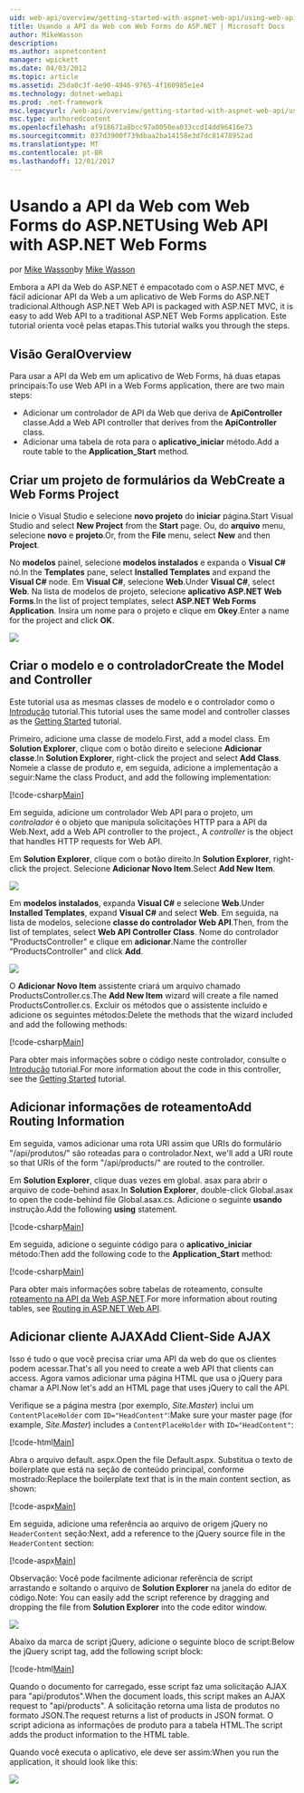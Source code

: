 ```yaml
---
uid: web-api/overview/getting-started-with-aspnet-web-api/using-web-api-with-aspnet-web-forms
title: Usando a API da Web com Web Forms do ASP.NET | Microsoft Docs
author: MikeWasson
description: 
ms.author: aspnetcontent
manager: wpickett
ms.date: 04/03/2012
ms.topic: article
ms.assetid: 25da8c3f-4e90-4946-9765-4f160985e1e4
ms.technology: dotnet-webapi
ms.prod: .net-framework
msc.legacyurl: /web-api/overview/getting-started-with-aspnet-web-api/using-web-api-with-aspnet-web-forms
msc.type: authoredcontent
ms.openlocfilehash: af918671a8bcc97a0050ea033ccd14dd96416e73
ms.sourcegitcommit: 037d3900f739dbaa2ba14158e3d7dc81478952ad
ms.translationtype: MT
ms.contentlocale: pt-BR
ms.lasthandoff: 12/01/2017
---
```

<a name="using-web-api-with-aspnet-web-forms"></a><span data-ttu-id="18256-102">Usando a API da Web com Web Forms do ASP.NET</span><span class="sxs-lookup"><span data-stu-id="18256-102">Using Web API with ASP.NET Web Forms</span></span>
====================
<span data-ttu-id="18256-103">por [Mike Wasson](https://github.com/MikeWasson)</span><span class="sxs-lookup"><span data-stu-id="18256-103">by [Mike Wasson](https://github.com/MikeWasson)</span></span>

<span data-ttu-id="18256-104">Embora a API da Web do ASP.NET é empacotado com o ASP.NET MVC, é fácil adicionar API da Web a um aplicativo de Web Forms do ASP.NET tradicional.</span><span class="sxs-lookup"><span data-stu-id="18256-104">Although ASP.NET Web API is packaged with ASP.NET MVC, it is easy to add Web API to a traditional ASP.NET Web Forms application.</span></span> <span data-ttu-id="18256-105">Este tutorial orienta você pelas etapas.</span><span class="sxs-lookup"><span data-stu-id="18256-105">This tutorial walks you through the steps.</span></span>

## <a name="overview"></a><span data-ttu-id="18256-106">Visão Geral</span><span class="sxs-lookup"><span data-stu-id="18256-106">Overview</span></span>

<span data-ttu-id="18256-107">Para usar a API da Web em um aplicativo de Web Forms, há duas etapas principais:</span><span class="sxs-lookup"><span data-stu-id="18256-107">To use Web API in a Web Forms application, there are two main steps:</span></span>

- <span data-ttu-id="18256-108">Adicionar um controlador de API da Web que deriva de **ApiController** classe.</span><span class="sxs-lookup"><span data-stu-id="18256-108">Add a Web API controller that derives from the **ApiController** class.</span></span>
- <span data-ttu-id="18256-109">Adicionar uma tabela de rota para o **aplicativo\_iniciar** método.</span><span class="sxs-lookup"><span data-stu-id="18256-109">Add a route table to the **Application\_Start** method.</span></span>

## <a name="create-a-web-forms-project"></a><span data-ttu-id="18256-110">Criar um projeto de formulários da Web</span><span class="sxs-lookup"><span data-stu-id="18256-110">Create a Web Forms Project</span></span>

<span data-ttu-id="18256-111">Inicie o Visual Studio e selecione **novo projeto** do **iniciar** página.</span><span class="sxs-lookup"><span data-stu-id="18256-111">Start Visual Studio and select **New Project** from the **Start** page.</span></span> <span data-ttu-id="18256-112">Ou, do **arquivo** menu, selecione **novo** e **projeto**.</span><span class="sxs-lookup"><span data-stu-id="18256-112">Or, from the **File** menu, select **New** and then **Project**.</span></span>

<span data-ttu-id="18256-113">No **modelos** painel, selecione **modelos instalados** e expanda o **Visual C#** nó.</span><span class="sxs-lookup"><span data-stu-id="18256-113">In the **Templates** pane, select **Installed Templates** and expand the **Visual C#** node.</span></span> <span data-ttu-id="18256-114">Em **Visual C#**, selecione **Web**.</span><span class="sxs-lookup"><span data-stu-id="18256-114">Under **Visual C#**, select **Web**.</span></span> <span data-ttu-id="18256-115">Na lista de modelos de projeto, selecione **aplicativo ASP.NET Web Forms**.</span><span class="sxs-lookup"><span data-stu-id="18256-115">In the list of project templates, select **ASP.NET Web Forms Application**.</span></span> <span data-ttu-id="18256-116">Insira um nome para o projeto e clique em **Okey**.</span><span class="sxs-lookup"><span data-stu-id="18256-116">Enter a name for the project and click **OK**.</span></span>

![](using-web-api-with-aspnet-web-forms/_static/image1.png)

## <a name="create-the-model-and-controller"></a><span data-ttu-id="18256-117">Criar o modelo e o controlador</span><span class="sxs-lookup"><span data-stu-id="18256-117">Create the Model and Controller</span></span>

<span data-ttu-id="18256-118">Este tutorial usa as mesmas classes de modelo e o controlador como o [Introdução](tutorial-your-first-web-api.md) tutorial.</span><span class="sxs-lookup"><span data-stu-id="18256-118">This tutorial uses the same model and controller classes as the [Getting Started](tutorial-your-first-web-api.md) tutorial.</span></span>

<span data-ttu-id="18256-119">Primeiro, adicione uma classe de modelo.</span><span class="sxs-lookup"><span data-stu-id="18256-119">First, add a model class.</span></span> <span data-ttu-id="18256-120">Em **Solution Explorer**, clique com o botão direito e selecione **Adicionar classe**.</span><span class="sxs-lookup"><span data-stu-id="18256-120">In **Solution Explorer**, right-click the project and select **Add Class**.</span></span> <span data-ttu-id="18256-121">Nomeie a classe de produto e, em seguida, adicione a implementação a seguir:</span><span class="sxs-lookup"><span data-stu-id="18256-121">Name the class Product, and add the following implementation:</span></span>

[!code-csharp[Main](using-web-api-with-aspnet-web-forms/samples/sample1.cs)]

<span data-ttu-id="18256-122">Em seguida, adicione um controlador Web API para o projeto, um *controlador* é o objeto que manipula solicitações HTTP para a API da Web.</span><span class="sxs-lookup"><span data-stu-id="18256-122">Next, add a Web API controller to the project., A *controller* is the object that handles HTTP requests for Web API.</span></span>

<span data-ttu-id="18256-123">Em **Solution Explorer**, clique com o botão direito.</span><span class="sxs-lookup"><span data-stu-id="18256-123">In **Solution Explorer**, right-click the project.</span></span> <span data-ttu-id="18256-124">Selecione **Adicionar Novo Item**.</span><span class="sxs-lookup"><span data-stu-id="18256-124">Select **Add New Item**.</span></span>

![](using-web-api-with-aspnet-web-forms/_static/image2.png)

<span data-ttu-id="18256-125">Em **modelos instalados**, expanda **Visual C#** e selecione **Web**.</span><span class="sxs-lookup"><span data-stu-id="18256-125">Under **Installed Templates**, expand **Visual C#** and select **Web**.</span></span> <span data-ttu-id="18256-126">Em seguida, na lista de modelos, selecione **classe do controlador Web API**.</span><span class="sxs-lookup"><span data-stu-id="18256-126">Then, from the list of templates, select **Web API Controller Class**.</span></span> <span data-ttu-id="18256-127">Nome do controlador "ProductsController" e clique em **adicionar**.</span><span class="sxs-lookup"><span data-stu-id="18256-127">Name the controller "ProductsController" and click **Add**.</span></span>

![](using-web-api-with-aspnet-web-forms/_static/image3.png)

<span data-ttu-id="18256-128">O **Adicionar Novo Item** assistente criará um arquivo chamado ProductsController.cs.</span><span class="sxs-lookup"><span data-stu-id="18256-128">The **Add New Item** wizard will create a file named ProductsController.cs.</span></span> <span data-ttu-id="18256-129">Excluir os métodos que o assistente incluído e adicione os seguintes métodos:</span><span class="sxs-lookup"><span data-stu-id="18256-129">Delete the methods that the wizard included and add the following methods:</span></span>

[!code-csharp[Main](using-web-api-with-aspnet-web-forms/samples/sample2.cs)]

<span data-ttu-id="18256-130">Para obter mais informações sobre o código neste controlador, consulte o [Introdução](tutorial-your-first-web-api.md) tutorial.</span><span class="sxs-lookup"><span data-stu-id="18256-130">For more information about the code in this controller, see the [Getting Started](tutorial-your-first-web-api.md) tutorial.</span></span>

## <a name="add-routing-information"></a><span data-ttu-id="18256-131">Adicionar informações de roteamento</span><span class="sxs-lookup"><span data-stu-id="18256-131">Add Routing Information</span></span>

<span data-ttu-id="18256-132">Em seguida, vamos adicionar uma rota URI assim que URIs do formulário &quot;/api/produtos/&quot; são roteadas para o controlador.</span><span class="sxs-lookup"><span data-stu-id="18256-132">Next, we'll add a URI route so that URIs of the form &quot;/api/products/&quot; are routed to the controller.</span></span>

<span data-ttu-id="18256-133">Em **Solution Explorer**, clique duas vezes em global. asax para abrir o arquivo de code-behind asax.</span><span class="sxs-lookup"><span data-stu-id="18256-133">In **Solution Explorer**, double-click Global.asax to open the code-behind file Global.asax.cs.</span></span> <span data-ttu-id="18256-134">Adicione o seguinte **usando** instrução.</span><span class="sxs-lookup"><span data-stu-id="18256-134">Add the following **using** statement.</span></span>

[!code-csharp[Main](using-web-api-with-aspnet-web-forms/samples/sample3.cs)]

<span data-ttu-id="18256-135">Em seguida, adicione o seguinte código para o **aplicativo\_iniciar** método:</span><span class="sxs-lookup"><span data-stu-id="18256-135">Then add the following code to the **Application\_Start** method:</span></span>

[!code-csharp[Main](using-web-api-with-aspnet-web-forms/samples/sample4.cs)]

<span data-ttu-id="18256-136">Para obter mais informações sobre tabelas de roteamento, consulte [roteamento na API da Web ASP.NET](../web-api-routing-and-actions/routing-in-aspnet-web-api.md).</span><span class="sxs-lookup"><span data-stu-id="18256-136">For more information about routing tables, see [Routing in ASP.NET Web API](../web-api-routing-and-actions/routing-in-aspnet-web-api.md).</span></span>

## <a name="add-client-side-ajax"></a><span data-ttu-id="18256-137">Adicionar cliente AJAX</span><span class="sxs-lookup"><span data-stu-id="18256-137">Add Client-Side AJAX</span></span>

<span data-ttu-id="18256-138">Isso é tudo o que você precisa criar uma API da web do que os clientes podem acessar.</span><span class="sxs-lookup"><span data-stu-id="18256-138">That's all you need to create a web API that clients can access.</span></span> <span data-ttu-id="18256-139">Agora vamos adicionar uma página HTML que usa o jQuery para chamar a API.</span><span class="sxs-lookup"><span data-stu-id="18256-139">Now let's add an HTML page that uses jQuery to call the API.</span></span>

<span data-ttu-id="18256-140">Verifique se a página mestra (por exemplo, *Site.Master*) inclui um `ContentPlaceHolder` com `ID="HeadContent"`:</span><span class="sxs-lookup"><span data-stu-id="18256-140">Make sure your master page (for example, *Site.Master*) includes a `ContentPlaceHolder` with `ID="HeadContent"`:</span></span>

[!code-html[Main](using-web-api-with-aspnet-web-forms/samples/sample8.html)]

<span data-ttu-id="18256-141">Abra o arquivo default. aspx.</span><span class="sxs-lookup"><span data-stu-id="18256-141">Open the file Default.aspx.</span></span> <span data-ttu-id="18256-142">Substitua o texto de boilerplate que está na seção de conteúdo principal, conforme mostrado:</span><span class="sxs-lookup"><span data-stu-id="18256-142">Replace the boilerplate text that is in the main content section, as shown:</span></span>

[!code-aspx[Main](using-web-api-with-aspnet-web-forms/samples/sample5.aspx)]

<span data-ttu-id="18256-143">Em seguida, adicione uma referência ao arquivo de origem jQuery no `HeaderContent` seção:</span><span class="sxs-lookup"><span data-stu-id="18256-143">Next, add a reference to the jQuery source file in the `HeaderContent` section:</span></span>

[!code-aspx[Main](using-web-api-with-aspnet-web-forms/samples/sample6.aspx?highlight=2)]

<span data-ttu-id="18256-144">Observação: Você pode facilmente adicionar referência de script arrastando e soltando o arquivo de **Solution Explorer** na janela do editor de código.</span><span class="sxs-lookup"><span data-stu-id="18256-144">Note: You can easily add the script reference by dragging and dropping the file from **Solution Explorer** into the code editor window.</span></span>

![](using-web-api-with-aspnet-web-forms/_static/image4.png)

<span data-ttu-id="18256-145">Abaixo da marca de script jQuery, adicione o seguinte bloco de script:</span><span class="sxs-lookup"><span data-stu-id="18256-145">Below the jQuery script tag, add the following script block:</span></span>

[!code-html[Main](using-web-api-with-aspnet-web-forms/samples/sample7.html)]

<span data-ttu-id="18256-146">Quando o documento for carregado, esse script faz uma solicitação AJAX para &quot;api/produtos&quot;.</span><span class="sxs-lookup"><span data-stu-id="18256-146">When the document loads, this script makes an AJAX request to &quot;api/products&quot;.</span></span> <span data-ttu-id="18256-147">A solicitação retorna uma lista de produtos no formato JSON.</span><span class="sxs-lookup"><span data-stu-id="18256-147">The request returns a list of products in JSON format.</span></span> <span data-ttu-id="18256-148">O script adiciona as informações de produto para a tabela HTML.</span><span class="sxs-lookup"><span data-stu-id="18256-148">The script adds the product information to the HTML table.</span></span>

<span data-ttu-id="18256-149">Quando você executa o aplicativo, ele deve ser assim:</span><span class="sxs-lookup"><span data-stu-id="18256-149">When you run the application, it should look like this:</span></span>

![](using-web-api-with-aspnet-web-forms/_static/image5.png)
